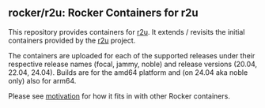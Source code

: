 
## rocker/r2u: Rocker Containers for r2u

This repository provides containers for [r2u](https://eddelbuettel.github.io/r2u/). It extends /
revisits the initial containers provided by the [r2u](https://eddelbuettel.github.io/r2u/) project.

The containers are uploaded for each of the supported releases under their respective release names
(focal, jammy, noble) and release versions (20.04, 22.04, 24.04).  Builds are for the amd64 platform
and (on 24.04 aka noble only) also for arm64.

Please see [motivation](motivation.md) for how it fits in with other Rocker containers.

